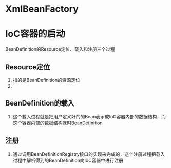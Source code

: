 # XmlBeanFactory

# IoC容器的启动
BeanDefinition的Resource定位、载入和注册三个过程
## Resource定位
1. 指的是BeanDefinition的资源定位
2. 
## BeanDefinition的载入
1. 这个载入过程就是把用户定义好的的Bean表示成IoC容器内部的数据结构，而这个容器内部的数据结构就时BeanDefinition
## 注册
1. 通过调用BeanDefinitionRegistry接口的实现来完成的，这个注册过程把载入过程中解析得到的BeanDefinition向IoC容器中进行注册



